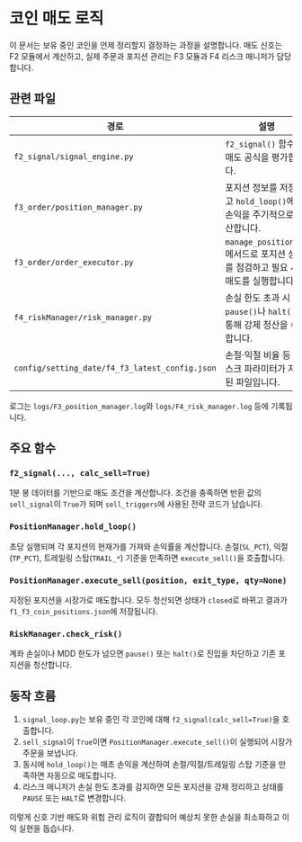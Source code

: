 # 코인 매도 로직

이 문서는 보유 중인 코인을 언제 정리할지 결정하는 과정을 설명합니다.
매도 신호는 F2 모듈에서 계산하고, 실제 주문과 포지션 관리는
F3 모듈과 F4 리스크 매니저가 담당합니다.

## 관련 파일

| 경로 | 설명 |
| --- | --- |
| `f2_signal/signal_engine.py` | `f2_signal()` 함수가 매도 공식을 평가합니다. |
| `f3_order/position_manager.py` | 포지션 정보를 저장하고 `hold_loop()`에서 손익을 주기적으로 계산합니다. |
| `f3_order/order_executor.py` | `manage_positions()` 메서드로 포지션 상태를 점검하고 필요 시 매도를 실행합니다. |
| `f4_riskManager/risk_manager.py` | 손실 한도 초과 시 `pause()`나 `halt()`를 통해 강제 청산을 수행합니다. |
| `config/setting_date/f4_f3_latest_config.json` | 손절·익절 비율 등 리스크 파라미터가 저장된 파일입니다. |

로그는 `logs/F3_position_manager.log`와 `logs/F4_risk_manager.log` 등에 기록됩니다.

## 주요 함수

### `f2_signal(..., calc_sell=True)`
1분 봉 데이터를 기반으로 매도 조건을 계산합니다.
조건을 충족하면 반환 값의 `sell_signal`이 `True`가 되며
`sell_triggers`에 사용된 전략 코드가 남습니다.

### `PositionManager.hold_loop()`
초당 실행되며 각 포지션의 현재가를 가져와 손익률을 계산합니다.
손절(`SL_PCT`), 익절(`TP_PCT`), 트레일링 스탑(`TRAIL_*`) 기준을 만족하면
`execute_sell()`을 호출합니다.

### `PositionManager.execute_sell(position, exit_type, qty=None)`
지정된 포지션을 시장가로 매도합니다.
모두 청산되면 상태가 `closed`로 바뀌고 결과가 `f1_f3_coin_positions.json`에 저장됩니다.

### `RiskManager.check_risk()`
계좌 손실이나 MDD 한도가 넘으면 `pause()` 또는 `halt()`로 진입을 차단하고
기존 포지션을 청산합니다.

## 동작 흐름

1. `signal_loop.py`는 보유 중인 각 코인에 대해 `f2_signal(calc_sell=True)`을 호출합니다.
2. `sell_signal`이 `True`이면 `PositionManager.execute_sell()`이 실행되어 시장가 주문을 보냅니다.
3. 동시에 `hold_loop()`는 매초 손익을 계산하여 손절/익절/트레일링 스탑 기준을 만족하면 자동으로 매도합니다.
4. 리스크 매니저가 손실 한도 초과를 감지하면 모든 포지션을 강제 정리하고
   상태를 `PAUSE` 또는 `HALT`로 변경합니다.

이렇게 신호 기반 매도와 위험 관리 로직이 결합되어
예상치 못한 손실을 최소화하고 이익 실현을 돕습니다.
